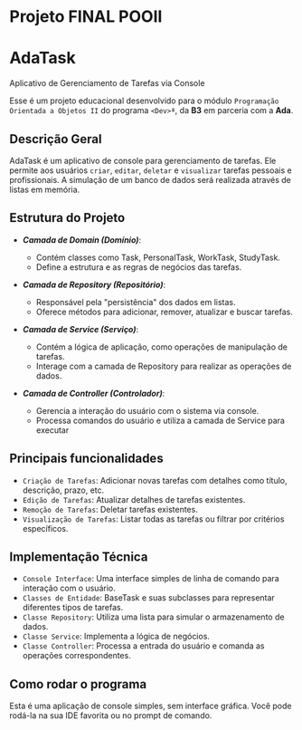 # Projeto FINAL  POOII

# AdaTask
Aplicativo de Gerenciamento de Tarefas via Console

Esse é um projeto educacional desenvolvido para o módulo `Programação Orientada a Objetos II` do programa `<Dev>ª`, da **B3** em parceria com a **Ada**.

## Descrição Geral
AdaTask é um aplicativo de console para gerenciamento de tarefas. Ele permite aos usuários `criar`, `editar`, `deletar` e `visualizar` tarefas pessoais e profissionais. A simulação de um banco de dados será realizada através de listas em memória.

## Estrutura do Projeto
* **_Camada de Domain (Domínio)_**:
    - Contém classes como Task, PersonalTask, WorkTask, StudyTask.
    - Define a estrutura e as regras de negócios das tarefas.
    
* **_Camada de Repository (Repositório)_**:
    - Responsável pela "persistência" dos dados em listas.
    - Oferece métodos para adicionar, remover, atualizar e buscar tarefas.

* **_Camada de Service (Serviço)_**:
    - Contém a lógica de aplicação, como operações de manipulação de tarefas.
    - Interage com a camada de Repository para realizar as operações de dados.

* **_Camada de Controller (Controlador)_**:
    - Gerencia a interação do usuário com o sistema via console.
    - Processa comandos do usuário e utiliza a camada de Service para executar 
    
## Principais funcionalidades

* `Criação de Tarefas`: Adicionar novas tarefas com detalhes como título, descrição, prazo, etc.
* `Edição de Tarefas`: Atualizar detalhes de tarefas existentes.
* `Remoção de Tarefas`: Deletar tarefas existentes.
* `Visualização de Tarefas`: Listar todas as tarefas ou filtrar por critérios específicos.

## Implementação Técnica

* `Console Interface`: Uma interface simples de linha de comando para interação com o usuário.
* `Classes de Entidade`: BaseTask e suas subclasses para representar diferentes tipos de tarefas.
* `Classe Repository`: Utiliza uma lista para simular o armazenamento de dados.
* `Classe Service`: Implementa a lógica de negócios.
* `Classe Controller`: Processa a entrada do usuário e comanda as operações correspondentes.

## Como rodar o programa
Esta é uma aplicação de console simples, sem interface gráfica. Você pode rodá-la na sua IDE favorita ou no prompt de comando.

